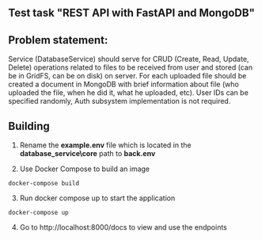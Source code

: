 ## Test task "REST API with FastAPI and MongoDB"

## Problem statement:

Service (DatabaseService) should serve for CRUD (Create, Read, Update, Delete) operations related to files to be received from user and stored (can be in GridFS, can be on disk) on server. For each uploaded file should be created a document in MongoDB with brief information about file (who uploaded the file, when he did it, what he uploaded, etc). User IDs can be specified randomly, Auth subsystem implementation is not required.

## Building

1. Rename the **example.env** file which is located in the **database_service\core** path to **back.env**

2. Use Docker Compose to build an image

```
docker-compose build
```

3. Run docker compose up to start the application

```
docker-compose up
```

4. Go to http://localhost:8000/docs to view and use the endpoints
